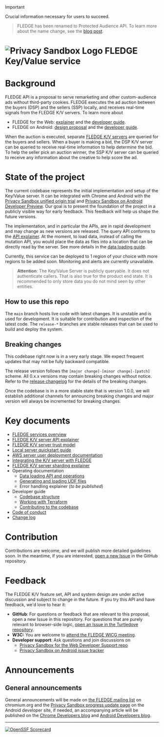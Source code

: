 > [!IMPORTANT]  
> Crucial information necessary for users to succeed.

> FLEDGE has been renamed to Protected Audience API. To learn more about the name change, see the
> [blog post](https://privacysandbox.com/intl/en_us/news/protected-audience-api-our-new-name-for-fledge).

# ![Privacy Sandbox Logo](docs/assets/privacy_sandbox_logo.png) FLEDGE Key/Value service

# Background

FLEDGE API is a proposal to serve remarketing and other custom-audience ads without third-party
cookies. FLEDGE executes the ad auction between the buyers (DSP) and the sellers (SSP) locally, and
receives real-time signals from the FLEDGE K/V servers. To learn more about

-   FLEDGE for the Web: [explainer](https://developer.chrome.com/en/docs/privacy-sandbox/fledge/)
    and the [developer guide](https://developer.chrome.com/blog/fledge-api/).
-   FLEDGE on Android:
    [design proposal](https://developer.android.com/design-for-safety/privacy-sandbox/fledge) and
    the
    [developer guide](https://developer.android.com/design-for-safety/privacy-sandbox/guides/fledge).

When the auction is executed, separate
[FLEDGE K/V servers](https://github.com/WICG/turtledove/blob/main/FLEDGE_Key_Value_Server_API.md)
are queried for the buyers and sellers. When a buyer is making a bid, the DSP K/V server can be
queried to receive real-time information to help determine the bid. To help the seller pick an
auction winner, the SSP K/V server can be queried to receive any information about the creative to
help score the ad.

# State of the project

The current codebase represents the initial implementation and setup of the Key/Value server. It can
be integrated with Chrome and Android with the
[Privacy Sandbox unified origin trial](https://developer.chrome.com/blog/expanding-privacy-sandbox-testing/)
and
[Privacy Sandbox on Android Developer Preview](https://developer.android.com/design-for-safety/privacy-sandbox/program-overview).
Our goal is to present the foundation of the project in a publicly visible way for early feedback.
This feedback will help us shape the future versions.

The implementation, and in particular the APIs, are in rapid development and may change as new
versions are released. The query API conforms to the
[API explainer](https://github.com/WICG/turtledove/blob/main/FLEDGE_Key_Value_Server_API.md). At the
moment, to load data, instead of calling the mutation API, you would place the data as files into a
location that can be directly read by the server. See more details in the
[data loading guide](/docs/loading_data.md).

Currently, this service can be deployed to 1 region of your choice with more regions to be added
soon. Monitoring and alerts are currently unavailable.

> **Attention**: The Key/Value Server is publicly queryable. It does not authenticate callers. That
> is also true for the product end state. It is recommended to only store data you do not mind seen
> by other entities.

## How to use this repo

The `main` branch hosts live code with latest changes. It is unstable and is used for development.
It is suitable for contribution and inspection of the latest code. The `release-*` branches are
stable releases that can be used to build and deploy the system.

## Breaking changes

This codebase right now is in a very early stage. We expect frequent updates that may not be fully
backward compatible.

The release version follows the `[major change]-[minor change]-[patch]` scheme. All 0.x.x versions
may contain breaking changes without notice. Refer to the [release changelog](/CHANGELOG.md) for the
details of the breaking changes.

Once the codebase is in a more stable state that is version 1.0.0, we will establish additional
channels for announcing breaking changes and major version will always be incremented for breaking
changes.

# Key documents

-   [FLEDGE services overview](https://github.com/privacysandbox/fledge-docs/blob/main/trusted_services_overview.md)
-   [FLEDGE K/V server API explainer](https://github.com/WICG/turtledove/blob/main/FLEDGE_Key_Value_Server_API.md)
-   [FLEDGE K/V server trust model](https://github.com/privacysandbox/fledge-docs/blob/main/key_value_service_trust_model.md)
-   [Local server quickstart guide](/docs/developing_the_server.md)
-   [AWS server user deployment documentation](/docs/deploying_on_aws.md)
-   [Integrating the K/V server with FLEDGE](/docs/integrating_with_fledge.md)
-   [FLEDGE K/V server sharding explainer](https://github.com/privacysandbox/fledge-docs/blob/main/key_value_sharding.md)
-   Operating documentation
    -   [Data loading API and operations](/docs/loading_data.md)
    -   [Generating and loading UDF files](/docs/generating_udf_files.md)
    -   Error handling explainer (_to be published_)
-   Developer guide
    -   [Codebase structure](/docs/repo_layout.md)
    -   [Working with Terraform](/production/terraform/README.md)
    -   [Contributing to the codebase](/docs/CONTRIBUTING.md)
-   [Code of conduct](/docs/CODE_OF_CONDUCT.md)
-   [Change log](/CHANGELOG.md)

# Contribution

Contributions are welcome, and we will publish more detailed guidelines soon. In the meantime, if
you are interested,
[open a new Issue](https://github.com/privacysandbox/fledge-key-value-service/issues) in the GitHub
repository.

# Feedback

The FLEDGE K/V feature set, API and system design are under active discussion and subject to change
in the future. If you try this API and have feedback, we'd love to hear it:

-   **GitHub**: For questions or feedback that are relevant to this proposal, open a new Issue in
    this repository. For questions that are purely relevant to browser-side logic,
    [open an Issue in the Turtledove repository](https://github.com/WICG/turtledove/issues).
-   **W3C:** You are welcome to
    [attend the FLEDGE WICG meeting](https://github.com/WICG/turtledove/issues/88).
-   **Developer support**: Ask questions and join discussions on
    -   [Privacy Sandbox for the Web Developer Support repo](https://github.com/GoogleChromeLabs/privacy-sandbox-dev-support)
    -   [Privacy Sandbox on Android issue tracker](https://issuetracker.google.com/issues/new?component=1116743&template=1642575)

# Announcements

## General announcements

General announcements will be made on
[the FLEDGE mailing list](https://groups.google.com/a/chromium.org/g/fledge-api-announce/) on
chromium.org and the
[Privacy Sandbox progress update page](https://developer.android.com/design-for-safety/privacy-sandbox/progress-updates/latest)
on the Android developer site, if needed, an accompanying article will be published on the
[Chrome Developers blog](https://developer.chrome.com/tags/privacy/) and
[Android Developers blog](https://android-developers.googleblog.com/).

---

[![OpenSSF Scorecard](https://api.securityscorecards.dev/projects/github.com/privacysandbox/fledge-key-value-service/badge)](https://securityscorecards.dev/viewer/?uri=github.com/privacysandbox/fledge-key-value-service)

